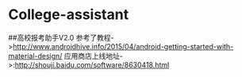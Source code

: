 # College-assistant
##高校报考助手V2.0
参考了教程->http://www.androidhive.info/2015/04/android-getting-started-with-material-design/
应用商店上线地址->:http://shouji.baidu.com/software/8630418.html
